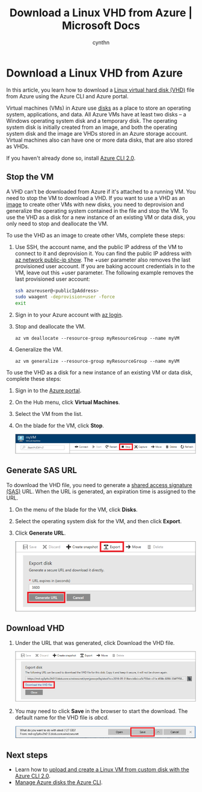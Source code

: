 ﻿---
title: Download a Linux VHD from Azure | Microsoft Docs
description: Download a Linux VHD using the Azure CLI and the Azure portal.
services: virtual-machines-windows
documentationcenter: ''
author: cynthn
manager: jeconnoc
editor: ''
tags: azure-resource-manager

ms.assetid: 
ms.service: virtual-machines-windows
ms.workload: infrastructure-services
ms.tgt_pltfrm: vm-windows
ms.devlang: na
ms.topic: article
ms.date: 06/26/2017
ms.author: cynthn
---

# Download a Linux VHD from Azure

In this article, you learn how to download a [Linux virtual hard disk (VHD)](about-disks-and-vhds.md?toc=%2fazure%2fvirtual-machines%2flinux%2ftoc.json) file from Azure using the Azure CLI and Azure portal. 

Virtual machines (VMs) in Azure use [disks](../windows/managed-disks-overview.md?toc=%2fazure%2fvirtual-machines%2flinux%2ftoc.json) as a place to store an operating system, applications, and data. All Azure VMs have at least two disks – a Windows operating system disk and a temporary disk. The operating system disk is initially created from an image, and both the operating system disk and the image are VHDs stored in an Azure storage account. Virtual machines also can have one or more data disks, that are also stored as VHDs.

If you haven't already done so, install [Azure CLI 2.0](https://docs.microsoft.com/cli/azure/install-az-cli2).

## Stop the VM

A VHD can’t be downloaded from Azure if it's attached to a running VM. You need to stop the VM to download a VHD. If you want to use a VHD as an [image](tutorial-custom-images.md) to create other VMs with new disks, you need to deprovision and generalize the operating system contained in the file and stop the VM. To use the VHD as a disk for a new instance of an existing VM or data disk, you only need to stop and deallocate the VM.

To use the VHD as an image to create other VMs, complete these steps:

1. Use SSH, the account name, and the public IP address of the VM to connect to it and deprovision it. You can find the public IP address with [az network public-ip show](https://docs.microsoft.com/cli/azure/network/public-ip#az-network-public-ip-show). The +user parameter also removes the last provisioned user account. If you are baking account credentials in to the VM, leave out this +user parameter. The following example removes the last provisioned user account:

    ```bash
    ssh azureuser@<publicIpAddress>
    sudo waagent -deprovision+user -force
    exit 
    ```

2. Sign in to your Azure account with [az login](https://docs.microsoft.com/cli/azure/reference-index#az_login).
3. Stop and deallocate the VM.

    ```azurecli
    az vm deallocate --resource-group myResourceGroup --name myVM
    ```

4. Generalize the VM. 

    ```azurecli
    az vm generalize --resource-group myResourceGroup --name myVM
    ``` 

To use the VHD as a disk for a new instance of an existing VM or data disk, complete these steps:

1.	Sign in to the [Azure portal](https://portal.azure.com/).
2.	On the Hub menu, click **Virtual Machines**.
3.	Select the VM from the list.
4.	On the blade for the VM, click **Stop**.

    ![Stop VM](./media/download-vhd/export-stop.png)

## Generate SAS URL

To download the VHD file, you need to generate a [shared access signature (SAS)](../../storage/common/storage-dotnet-shared-access-signature-part-1.md?toc=%2fazure%2fvirtual-machines%2fwindows%2ftoc.json) URL. When the URL is generated, an expiration time is assigned to the URL.

1.	On the menu of the blade for the VM, click **Disks**.
2.	Select the operating system disk for the VM, and then click **Export**.
3.	Click **Generate URL**.

    ![Generate URL](./media/download-vhd/export-generate.png)

## Download VHD

1.	Under the URL that was generated, click Download the VHD file.

    ![Download VHD](./media/download-vhd/export-download.png)

2.	You may need to click **Save** in the browser to start the download. The default name for the VHD file is *abcd*.

    ![Click Save in the browser](./media/download-vhd/export-save.png)

## Next steps

- Learn how to [upload and create a Linux VM from custom disk with the Azure CLI 2.0](upload-vhd.md?toc=%2fazure%2fvirtual-machines%2flinux%2ftoc.json). 
- [Manage Azure disks the Azure CLI](tutorial-manage-disks.md?toc=%2fazure%2fvirtual-machines%2flinux%2ftoc.json).

